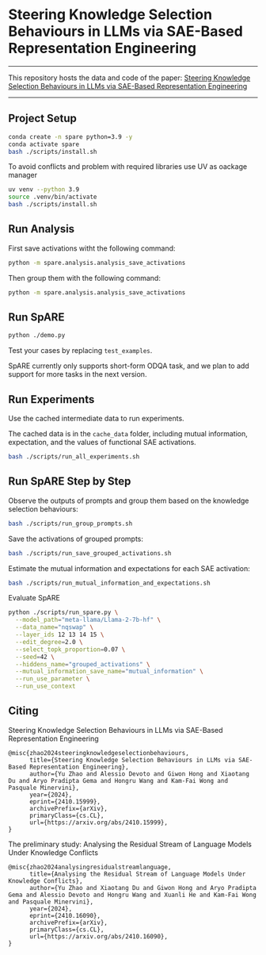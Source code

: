 # Steering Knowledge Selection Behaviours in LLMs via SAE-Based Representation Engineering

---

This repository hosts the data and code of the paper: [Steering Knowledge Selection Behaviours in LLMs via SAE-Based Representation Engineering](https://arxiv.org/pdf/2410.15999)

---


## Project Setup
```bash
conda create -n spare python=3.9 -y
conda activate spare
bash ./scripts/install.sh
```

To avoid conflicts and problem with required libraries use UV as oackage manager
```bash
uv venv --python 3.9
source .venv/bin/activate
bash ./scripts/install.sh
```

## Run Analysis

First save activations witht the following command:

```bash
python -m spare.analysis.analysis_save_activations
```

Then group them with the following command:
```bash
python -m spare.analysis.analysis_save_activations
```

## Run SpARE


```bash
python ./demo.py
```

Test your cases by replacing `test_examples`.

SpARE currently only supports short-form ODQA task, and we plan to add support for more tasks in the next version. 

## Run Experiments

Use the cached intermediate data to run experiments.

The cached data is in the `cache_data` folder, including mutual information, expectation, and the values of functional SAE activations.  

```bash
bash ./scripts/run_all_experiments.sh
```

## Run SpARE Step by Step

Observe the outputs of prompts and group them based on the knowledge selection behaviours:
```bash
bash ./scripts/run_group_prompts.sh
```

Save the activations of grouped prompts:
```bash
bash ./scripts/run_save_grouped_activations.sh
```

Estimate the mutual information and expectations for each SAE activation: 

```bash
bash ./scripts/run_mutual_information_and_expectations.sh
```

Evaluate SpARE
```bash
python ./scripts/run_spare.py \
  --model_path="meta-llama/Llama-2-7b-hf" \
  --data_name="nqswap" \
  --layer_ids 12 13 14 15 \
  --edit_degree=2.0 \
  --select_topk_proportion=0.07 \
  --seed=42 \
  --hiddens_name="grouped_activations" \
  --mutual_information_save_name="mutual_information" \
  --run_use_parameter \
  --run_use_context
```

## Citing

Steering Knowledge Selection Behaviours in LLMs via SAE-Based Representation Engineering
```text
@misc{zhao2024steeringknowledgeselectionbehaviours,
      title={Steering Knowledge Selection Behaviours in LLMs via SAE-Based Representation Engineering}, 
      author={Yu Zhao and Alessio Devoto and Giwon Hong and Xiaotang Du and Aryo Pradipta Gema and Hongru Wang and Kam-Fai Wong and Pasquale Minervini},
      year={2024},
      eprint={2410.15999},
      archivePrefix={arXiv},
      primaryClass={cs.CL},
      url={https://arxiv.org/abs/2410.15999}, 
}
```

The preliminary study: Analysing the Residual Stream of Language Models Under Knowledge Conflicts

```text
@misc{zhao2024analysingresidualstreamlanguage,
      title={Analysing the Residual Stream of Language Models Under Knowledge Conflicts}, 
      author={Yu Zhao and Xiaotang Du and Giwon Hong and Aryo Pradipta Gema and Alessio Devoto and Hongru Wang and Xuanli He and Kam-Fai Wong and Pasquale Minervini},
      year={2024},
      eprint={2410.16090},
      archivePrefix={arXiv},
      primaryClass={cs.CL},
      url={https://arxiv.org/abs/2410.16090}, 
}
```